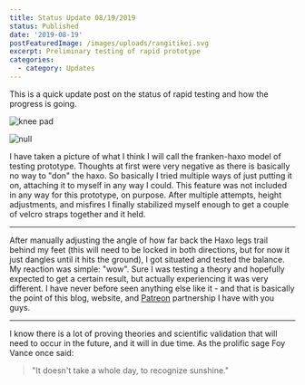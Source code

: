 ```yaml
---
title: Status Update 08/19/2019
status: Published
date: '2019-08-19'
postFeaturedImage: /images/uploads/rangitikei.svg
excerpt: Preliminary testing of rapid prototype
categories:
  - category: Updates
---
```

This is a quick update post on the status of rapid testing and how the progress is going.

![knee pad](/images/uploads/knee-pad.jpg)

![null](/images/uploads/franken-exo.jpg)

I have taken a picture of what I think I will call the franken-haxo model of testing prototype. Thoughts at first were very negative as there is basically no way to "don" the haxo. So basically I tried multiple ways of just putting it on, attaching it to myself in any way I could. This feature was not included in any way for this prototype, on purpose. After multiple attempts, height adjustments, and misfires I finally stabilized myself enough to get a couple of velcro straps together and it held.

___

After manually adjusting the angle of how far back the Haxo legs trail behind my feet (this will need to be locked in both directions, but for now it just dangles until it hits the ground), I got situated and tested the balance. My reaction was simple: "wow". Sure I was testing a theory and hopefully expected to get a certain result, but actually experiencing it was very different. I have never before seen anything else like it - and that is basically the point of this blog, website, and [Patreon](https://www.patreon.com/dynamicmomentum) partnership I have with you guys.

___

I know there is a lot of proving theories and scientific validation that will need to occur in the future, and it will in due time. As the prolific sage Foy Vance once said:

> "It doesn't take a whole day, to recognize sunshine."

